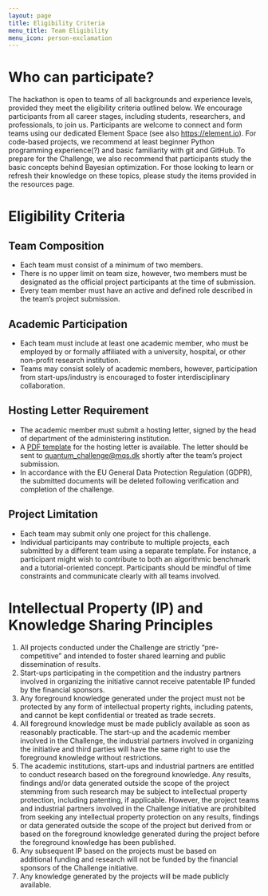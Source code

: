 ```yaml
---
layout: page
title: Eligibility Criteria
menu_title: Team Eligibility
menu_icon: person-exclamation
---
```


# Who can participate?

The hackathon is open to teams of all backgrounds and experience levels, provided they meet the eligibility criteria outlined below. We encourage participants from all career stages, including students, researchers, and professionals, to join us.
Participants are welcome to connect and form teams using our dedicated Element Space (see also https://element.io).
For code-based projects, we recommend at least beginner Python programming experience(?) and basic familiarity with git and GitHub.
To prepare for the Challenge, we also recommend that participants study the basic concepts behind Bayesian optimization. For those looking to learn or refresh their knowledge on these topics, please study the items provided in the resources page.


# Eligibility Criteria

## Team Composition

- Each team must consist of a minimum of two members.
- There is no upper limit on team size, however, two members must be designated as the official project participants at the time of submission.
- Every team member must have an active and defined role described in the team’s project submission.

## Academic Participation

- Each team must include at least one academic member, who must be employed by or formally affiliated with a university, hospital, or other non-profit research institution.
- Teams may consist solely of academic members, however, participation from start-ups/industry is encouraged to foster interdisciplinary collaboration.
<!--
## Grant Administration

- If selected as one of the five teams advancing to Phase 2, the academic member will be the formal recipient of the Gefion supercomputer access voucher.
- The affiliated institution of this academic member will act as the administering institution for the grant.
-->

## Hosting Letter Requirement

- The academic member must submit a hosting letter, signed by the head of department of the administering institution.
- A <a href="https://github.com/Quantum-Innovation-Challenge/quantum-innovation-challenge.github.io/blob/main/assets/template_hosting_letter.pdf">PDF template</a> for the hosting letter is available. The letter should be sent to <a href="mailto:quantum_challenge@mqs.dk">quantum_challenge@mqs.dk</a> shortly after the team’s project submission.
- In accordance with the EU General Data Protection Regulation (GDPR), the submitted documents will be deleted following verification and completion of the challenge.

## Project Limitation

- Each team may submit only one project for this challenge.
- Individual participants may contribute to multiple projects, each submitted by a different team using a separate template. For instance, a participant might wish to contribute to both an algorithmic benchmark and a tutorial-oriented concept. Participants should be mindful of time constraints and communicate clearly with all teams involved.


# Intellectual Property (IP) and Knowledge Sharing Principles

1. All projects conducted under the Challenge are strictly “pre-competitive” and intended to foster shared learning and public dissemination of results.
2. Start-ups participating in the competition and the industry partners involved in organizing the initiative cannot receive patentable IP funded by the financial sponsors.
3. Any foreground knowledge generated under the project must not be protected by any form of intellectual property rights, including patents, and cannot be kept confidential or treated as trade secrets.
4. All foreground knowledge must be made publicly available as soon as reasonably practicable. The start-up and the academic member involved in the Challenge, the industrial partners involved in organizing the initiative and third parties will have the same right to use the foreground knowledge without restrictions.
5. The academic institutions, start-ups and industrial partners are entitled to conduct research based on the foreground knowledge. Any results, findings and/or data generated outside the scope of the project stemming from such research may be subject to intellectual property protection, including patenting, if applicable. However, the project teams and industrial partners involved in the Challenge initiative are prohibited from seeking any intellectual property protection on any results, findings or data generated outside the scope of the project but derived from or based on the foreground knowledge generated during the project before the foreground knowledge has been published.
6. Any subsequent IP based on the projects must be based on additional funding and research will not be funded by the financial sponsors of the Challenge initiative.
7. Any knowledge generated by the projects will be made publicly available.
